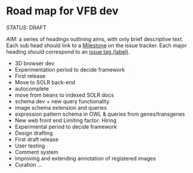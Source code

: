 # Road map for VFB dev

_STATUS:_ DRAFT

_AIM:_ a series of headings outlining aims, with only brief descriptive text.  Each sub head should link to a [Milestone](https://github.com/VirtualFlyBrain/VFB/milestones) on the issue tracker. Each major heading should correspond to an [issue tag (label)](https://github.com/VirtualFlyBrain/VFB/labels).

* 3D browser dev
 * Experimentation period to decide framework
 * First release
* Move to SOLR back-end
 * autocomplete
 * move from beans to indexed SOLR docs
* schema dev + new query functionality
 * image schema extension and queries
 * expression pattern schema in OWL & queries from genes/transgenes
* New web front end
    Limiting factor: Hiring
 *  Experimental period to decide framework
 *  Design drafting
 *  First draft release
 *  User testing
 *  Comment system
* Improving and extending annotation of registered images
* Curation
...
